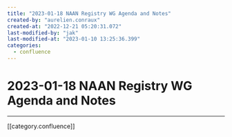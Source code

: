 ```yaml
---
title: "2023-01-18 NAAN Registry WG Agenda and Notes"
created-by: "aurelien.conraux"
created-at: "2022-12-21 05:20:31.072"
last-modified-by: "jak"
last-modified-at: "2023-01-10 13:25:36.399"
categories:
  - confluence
---
```


# 2023-01-18 NAAN Registry WG Agenda and Notes


---

[[category.confluence]]
